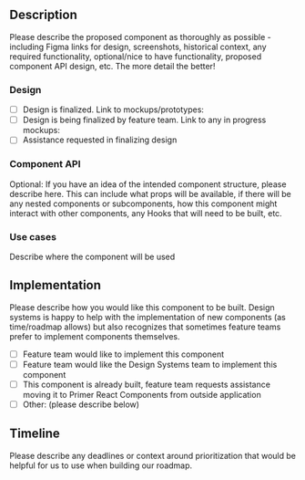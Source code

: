 ## Description
Please describe the proposed component as thoroughly as possible - including Figma links for design, screenshots, historical context, any required functionality, optional/nice to have functionality, proposed component API design, etc. The more detail the better!

### Design
- [ ] Design is finalized. Link to mockups/prototypes:
- [ ] Design is being finalized by feature team. Link to any in progress mockups:
- [ ] Assistance requested in finalizing design

### Component API
Optional: If you have an idea of the intended component structure, please describe here. This can include what props will be available, if there will be any nested components or subcomponents, how this component might interact with other components, any Hooks that will need to be built, etc.

### Use cases
Describe where the component will be used

## Implementation
Please describe how you would like this component to be built. Design systems is happy to help with the implementation of new components (as time/roadmap allows) but also recognizes that sometimes feature teams prefer to implement components themselves.

- [ ] Feature team would like to implement this component
- [ ] Feature team would like the Design Systems team to implement this component
- [ ] This component is already built, feature team requests assistance moving it to Primer React Components from outside application
- [ ] Other: (please describe below)

## Timeline

Please describe any deadlines or context around prioritization that would be helpful for us to use when building our roadmap.